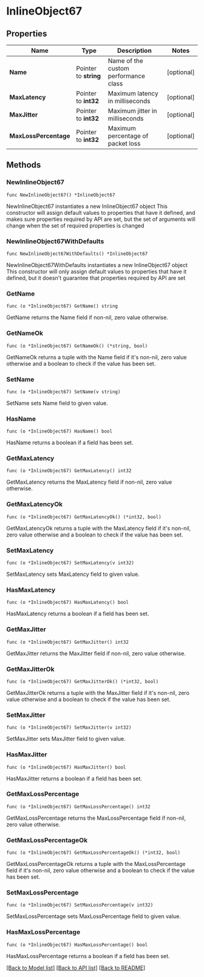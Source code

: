 # InlineObject67

## Properties

Name | Type | Description | Notes
------------ | ------------- | ------------- | -------------
**Name** | Pointer to **string** | Name of the custom performance class | [optional] 
**MaxLatency** | Pointer to **int32** | Maximum latency in milliseconds | [optional] 
**MaxJitter** | Pointer to **int32** | Maximum jitter in milliseconds | [optional] 
**MaxLossPercentage** | Pointer to **int32** | Maximum percentage of packet loss | [optional] 

## Methods

### NewInlineObject67

`func NewInlineObject67() *InlineObject67`

NewInlineObject67 instantiates a new InlineObject67 object
This constructor will assign default values to properties that have it defined,
and makes sure properties required by API are set, but the set of arguments
will change when the set of required properties is changed

### NewInlineObject67WithDefaults

`func NewInlineObject67WithDefaults() *InlineObject67`

NewInlineObject67WithDefaults instantiates a new InlineObject67 object
This constructor will only assign default values to properties that have it defined,
but it doesn't guarantee that properties required by API are set

### GetName

`func (o *InlineObject67) GetName() string`

GetName returns the Name field if non-nil, zero value otherwise.

### GetNameOk

`func (o *InlineObject67) GetNameOk() (*string, bool)`

GetNameOk returns a tuple with the Name field if it's non-nil, zero value otherwise
and a boolean to check if the value has been set.

### SetName

`func (o *InlineObject67) SetName(v string)`

SetName sets Name field to given value.

### HasName

`func (o *InlineObject67) HasName() bool`

HasName returns a boolean if a field has been set.

### GetMaxLatency

`func (o *InlineObject67) GetMaxLatency() int32`

GetMaxLatency returns the MaxLatency field if non-nil, zero value otherwise.

### GetMaxLatencyOk

`func (o *InlineObject67) GetMaxLatencyOk() (*int32, bool)`

GetMaxLatencyOk returns a tuple with the MaxLatency field if it's non-nil, zero value otherwise
and a boolean to check if the value has been set.

### SetMaxLatency

`func (o *InlineObject67) SetMaxLatency(v int32)`

SetMaxLatency sets MaxLatency field to given value.

### HasMaxLatency

`func (o *InlineObject67) HasMaxLatency() bool`

HasMaxLatency returns a boolean if a field has been set.

### GetMaxJitter

`func (o *InlineObject67) GetMaxJitter() int32`

GetMaxJitter returns the MaxJitter field if non-nil, zero value otherwise.

### GetMaxJitterOk

`func (o *InlineObject67) GetMaxJitterOk() (*int32, bool)`

GetMaxJitterOk returns a tuple with the MaxJitter field if it's non-nil, zero value otherwise
and a boolean to check if the value has been set.

### SetMaxJitter

`func (o *InlineObject67) SetMaxJitter(v int32)`

SetMaxJitter sets MaxJitter field to given value.

### HasMaxJitter

`func (o *InlineObject67) HasMaxJitter() bool`

HasMaxJitter returns a boolean if a field has been set.

### GetMaxLossPercentage

`func (o *InlineObject67) GetMaxLossPercentage() int32`

GetMaxLossPercentage returns the MaxLossPercentage field if non-nil, zero value otherwise.

### GetMaxLossPercentageOk

`func (o *InlineObject67) GetMaxLossPercentageOk() (*int32, bool)`

GetMaxLossPercentageOk returns a tuple with the MaxLossPercentage field if it's non-nil, zero value otherwise
and a boolean to check if the value has been set.

### SetMaxLossPercentage

`func (o *InlineObject67) SetMaxLossPercentage(v int32)`

SetMaxLossPercentage sets MaxLossPercentage field to given value.

### HasMaxLossPercentage

`func (o *InlineObject67) HasMaxLossPercentage() bool`

HasMaxLossPercentage returns a boolean if a field has been set.


[[Back to Model list]](../README.md#documentation-for-models) [[Back to API list]](../README.md#documentation-for-api-endpoints) [[Back to README]](../README.md)


